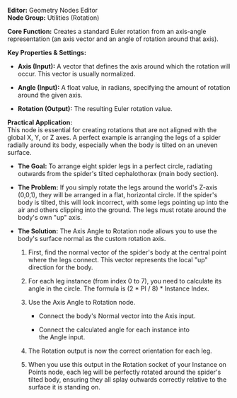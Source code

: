 **Editor:** Geometry Nodes Editor  
**Node Group:** Utilities (Rotation)

**Core Function:** Creates a standard Euler rotation from an axis-angle representation (an axis vector and an angle of rotation around that axis).

**Key Properties & Settings:**

- **Axis (Input):** A vector that defines the axis around which the rotation will occur. This vector is usually normalized.
    
- **Angle (Input):** A float value, in radians, specifying the amount of rotation around the given axis.
    
- **Rotation (Output):** The resulting Euler rotation value.
    

**Practical Application:**  
This node is essential for creating rotations that are not aligned with the global X, Y, or Z axes. A perfect example is arranging the legs of a spider radially around its body, especially when the body is tilted on an uneven surface.

- **The Goal:** To arrange eight spider legs in a perfect circle, radiating outwards from the spider's tilted cephalothorax (main body section).
    
- **The Problem:** If you simply rotate the legs around the world's Z-axis (0,0,1), they will be arranged in a flat, horizontal circle. If the spider's body is tilted, this will look incorrect, with some legs pointing up into the air and others clipping into the ground. The legs must rotate around the body's own "up" axis.
    
- **The Solution:** The Axis Angle to Rotation node allows you to use the body's surface normal as the custom rotation axis.
    
    1. First, find the normal vector of the spider's body at the central point where the legs connect. This vector represents the local "up" direction for the body.
        
    2. For each leg instance (from index 0 to 7), you need to calculate its angle in the circle. The formula is (2 * PI / 8) * Instance Index.
        
    3. Use the Axis Angle to Rotation node.
        
        - Connect the body's Normal vector into the Axis input.
            
        - Connect the calculated angle for each instance into the Angle input.
            
    4. The Rotation output is now the correct orientation for each leg.
        
    5. When you use this output in the Rotation socket of your Instance on Points node, each leg will be perfectly rotated around the spider's tilted body, ensuring they all splay outwards correctly relative to the surface it is standing on.